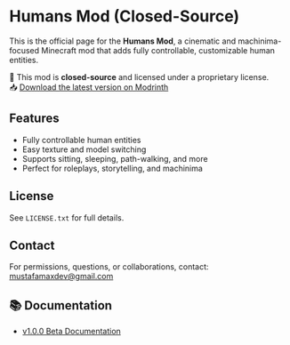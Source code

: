 # Humans Mod (Closed-Source)

This is the official page for the **Humans Mod**, a cinematic and machinima-focused Minecraft mod that adds fully controllable, customizable human entities.

📌 This mod is **closed-source** and licensed under a proprietary license.  
📥 [Download the latest version on Modrinth](https://modrinth.com/mod/humans)

## Features
- Fully controllable human entities
- Easy texture and model switching
- Supports sitting, sleeping, path-walking, and more
- Perfect for roleplays, storytelling, and machinima

## License
See `LICENSE.txt` for full details.

## Contact
For permissions, questions, or collaborations, contact: mustafamaxdev@gmail.com

## 📚 Documentation
- [v1.0.0 Beta Documentation](docs/v1.0.0-beta.md)
